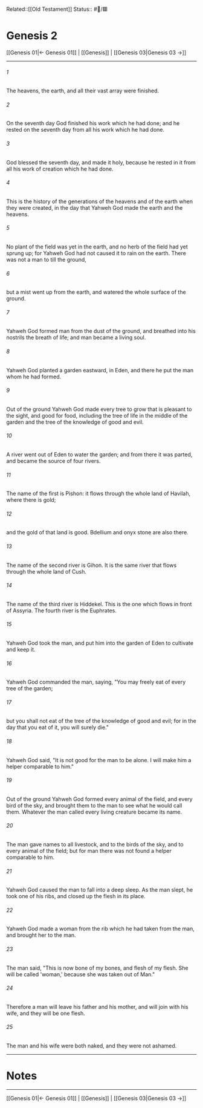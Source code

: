 Related::[[Old Testament]]
Status:: #📖/🟥
# Genesis 2

[[Genesis 01|← Genesis 01]] | [[Genesis]] | [[Genesis 03|Genesis 03 →]]
***



###### 1 
The heavens, the earth, and all their vast array were finished. 

###### 2 
On the seventh day God finished his work which he had done; and he rested on the seventh day from all his work which he had done. 

###### 3 
God blessed the seventh day, and made it holy, because he rested in it from all his work of creation which he had done. 

###### 4 
This is the history of the generations of the heavens and of the earth when they were created, in the day that Yahweh God made the earth and the heavens. 

###### 5 
No plant of the field was yet in the earth, and no herb of the field had yet sprung up; for Yahweh God had not caused it to rain on the earth. There was not a man to till the ground, 

###### 6 
but a mist went up from the earth, and watered the whole surface of the ground. 

###### 7 
Yahweh God formed man from the dust of the ground, and breathed into his nostrils the breath of life; and man became a living soul. 

###### 8 
Yahweh God planted a garden eastward, in Eden, and there he put the man whom he had formed. 

###### 9 
Out of the ground Yahweh God made every tree to grow that is pleasant to the sight, and good for food, including the tree of life in the middle of the garden and the tree of the knowledge of good and evil. 

###### 10 
A river went out of Eden to water the garden; and from there it was parted, and became the source of four rivers. 

###### 11 
The name of the first is Pishon: it flows through the whole land of Havilah, where there is gold; 

###### 12 
and the gold of that land is good. Bdellium and onyx stone are also there. 

###### 13 
The name of the second river is Gihon. It is the same river that flows through the whole land of Cush. 

###### 14 
The name of the third river is Hiddekel. This is the one which flows in front of Assyria. The fourth river is the Euphrates. 

###### 15 
Yahweh God took the man, and put him into the garden of Eden to cultivate and keep it. 

###### 16 
Yahweh God commanded the man, saying, "You may freely eat of every tree of the garden; 

###### 17 
but you shall not eat of the tree of the knowledge of good and evil; for in the day that you eat of it, you will surely die." 

###### 18 
Yahweh God said, "It is not good for the man to be alone. I will make him a helper comparable to him." 

###### 19 
Out of the ground Yahweh God formed every animal of the field, and every bird of the sky, and brought them to the man to see what he would call them. Whatever the man called every living creature became its name. 

###### 20 
The man gave names to all livestock, and to the birds of the sky, and to every animal of the field; but for man there was not found a helper comparable to him. 

###### 21 
Yahweh God caused the man to fall into a deep sleep. As the man slept, he took one of his ribs, and closed up the flesh in its place. 

###### 22 
Yahweh God made a woman from the rib which he had taken from the man, and brought her to the man. 

###### 23 
The man said, "This is now bone of my bones, and flesh of my flesh. She will be called 'woman,' because she was taken out of Man." 

###### 24 
Therefore a man will leave his father and his mother, and will join with his wife, and they will be one flesh. 

###### 25 
The man and his wife were both naked, and they were not ashamed.

---
# Notes


***
[[Genesis 01|← Genesis 01]] | [[Genesis]] | [[Genesis 03|Genesis 03 →]]
